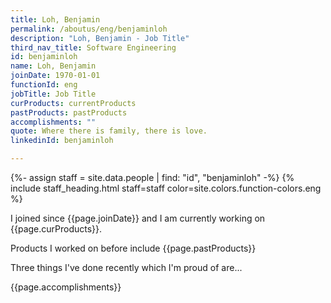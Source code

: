 ```yaml
---
title: Loh, Benjamin
permalink: /aboutus/eng/benjaminloh
description: "Loh, Benjamin - Job Title"
third_nav_title: Software Engineering
id: benjaminloh
name: Loh, Benjamin
joinDate: 1970-01-01
functionId: eng
jobTitle: Job Title
curProducts: currentProducts
pastProducts: pastProducts
accomplishments: ""
quote: Where there is family, there is love.
linkedinId: benjaminloh

---
```


{%- assign staff = site.data.people | find: "id", "benjaminloh" -%}
{% include staff_heading.html staff=staff color=site.colors.function-colors.eng %}

<p>I joined since {{page.joinDate}} and I am currently working on {{page.curProducts}}.</p>

<p>Products I worked on before include {{page.pastProducts}}</p>

<p>Three things I've done recently which I'm proud of are...</p>
{{page.accomplishments}}
